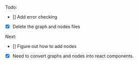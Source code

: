 Todo:

- [] Add error checking
- [X] Delete the graph and nodes files

Next:

- [] Figure out how to add nodes
- [x] Need to convert graphs and nodes into react components.
